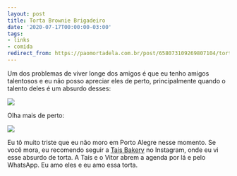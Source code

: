 ```yaml
---
layout: post
title: Torta Brownie Brigadeiro
date: '2020-07-17T00:00:00-03:00'
tags:
- links
- comida
redirect_from: https://paomortadela.com.br/post/658073109269807104/torta-brownie-brigadeiro
---
```

Um dos problemas de viver longe dos amigos é que eu tenho amigos talentosos e eu não posso apreciar eles de perto, principalmente quando o talento deles é um absurdo desses:

![](https://64.media.tumblr.com/9e6f6ec424fcf81d7de64d8a66ff1c00/9ad246ec63c70915-74/s540x810/58a59daa79ba6a988825a62923b1629c4d28db36.png)

Olha mais de perto:

![](https://64.media.tumblr.com/d9497af7e1413386f7d2cf5fbd89e403/9ad246ec63c70915-c9/s540x810/5e0704a6115cb225e11f1c6fd28ddb4585fd8b44.png)

Eu tô muito triste que eu não moro em Porto Alegre nesse momento. Se você mora, eu recomendo seguir a [Tais Bakery](https://www.instagram.com/tais.bakery/) no Instagram, onde eu vi esse absurdo de torta. A Taís e o Vitor abrem a agenda por lá e pelo WhatsApp. Eu amo eles e eu amo essa torta.

